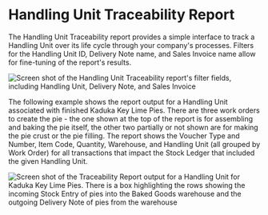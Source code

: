 <!-- Copyright (c) 2025, AgriTheory and contributors
For license information, please see license.txt-->

# Handling Unit Traceability Report

The Handling Unit Traceability report provides a simple interface to track a Handling Unit over its life cycle through your company's processes. Filters for the Handling Unit ID, Delivery Note name, and Sales Invoice name allow for fine-tuning of the report's results.

![Screen shot of the Handling Unit Traceability report's filter fields, including Handling Unit, Delivery Note, and Sales Invoice](./assets/hu_trace_filters.png)

The following example shows the report output for a Handling Unit associated with finished Kaduka Key Lime Pies. There are three work orders to create the pie - the one shown at the top of the report is for assembling and baking the pie itself, the other two partially or not shown are for making the pie crust or the pie filling. The report shows the Voucher Type and Number, Item Code, Quantity, Warehouse, and Handling Unit (all grouped by Work Order) for all transactions that impact the Stock Ledger that included the given Handling Unit.

![Screen shot of the Traceability Report output for a Handling Unit for Kaduka Key Lime Pies. There is a box highlighting the rows showing the incoming Stock Entry of pies into the Baked Goods warehouse and the outgoing Delivery Note of pies from the warehouse](./assets/hu_trace_report_output.png)
